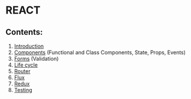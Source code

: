 # REACT

## Contents:
1. [Introduction](./introduction.md)
2. [Components](./components.md) (Functional and Class Components, State, Props, Events)
3. [Forms](./forms.md) (Validation)
4. [Life cycle](./life_cycle.md)
5. [Router](./router.md)
6. [Flux](./flux.md)
7. [Redux](./redux.md)
8. [Testing](./testing.md)